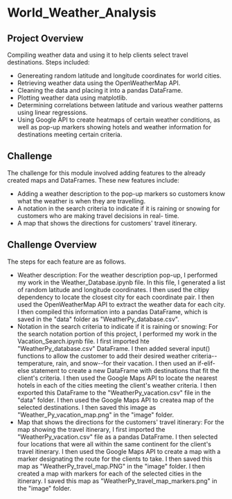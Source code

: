 # World_Weather_Analysis
## Project Overview
Compiling weather data and using it to help clients select travel destinations. Steps included:
  - Genereating random latitude and longitude coordinates for world cities.
  - Retrieving weather data using the OpenWeatherMap API.
  - Cleaning the data and placing it into a pandas DataFrame.
  - Plotting weather data using matplotlib.
  - Determining correlations between latitude and various weather patterns using linear regressions.
  - Using Google API to create heatmaps of certain weather conditions, as well as pop-up markers showing hotels and weather information     for destinations meeting certain criteria.

## Challenge
The challenge for this module involved adding features to the already created maps and DataFrames. These new features include:
  - Adding a weather description to the pop-up markers so customers know what the weather is when they are travelling.
  - A notation in the search criteria to indicate if it is raining or snowing for customers who are making travel decisions in real-         time.
  - A map that shows the directions for customers' travel itinerary.
  
## Challenge Overview
The steps for each feature are as follows.
  - Weather description: For the weather description pop-up, I performed my work in the Weather_Database.ipynb file. In this file, I      generated a list of random latitude and longitude coordinates. I then used the citipy dependency to locate the closest city for each coordinate pair. I then used the OpenWeatherMap API to extract the weather data for each city. I then compiled this information into a    pandas DataFrame, which is saved in the "data" folder as "WeatherPy_database.csv".
  - Notation in the search criteria to indicate if it is raining or snowing: For the search notation portion of this project, I performed my work in the Vacation_Search.ipynb file. I first imported hte "WeatherPy_database.csv" DataFrame. I then added several input() functions to allow the customer to add their desired weather criteria--temperature, rain, and snow--for their vacation. I then used an if-elif-else statement to create a new DataFrame with destinations that fit the client's criteria. I then used the Google Maps API to locate the nearest hotels in each of the cities meeting the client's weather criteria. I then exported this DataFrame to the "WeatherPy_vacation.csv" file in the "data" folder. I then used the Google Maps API to createa map of the selected destinations. I then saved this image as "Weather_Py_vacation_map.png" in the "image" folder.
  - Map that shows the directions for the customers' travel itinerary: For the map showing the travel itinerary, I first imported the "WeatherPy_vacation.csv" file as a pandas DataFrame. I then selected four locations that were all within the same continent for the client's travel itinerary. I then used the Google Maps API to create a map with a marker designating the route for the clients to take. I then saved this map as "WeatherPy_travel_map.PNG" in the "image" folder. I then created a map with markers for each of the selected cities in the itinerary. I saved this map as "WeatherPy_travel_map_markers.png" in the "image" folder.
  
  
